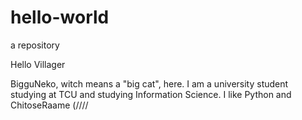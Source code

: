 # hello-world
a repository 

Hello Villager

BigguNeko, witch means a "big cat", here.
I am a university student studying at TCU and studying Information Science.
I like Python and ChitoseRaame (////
